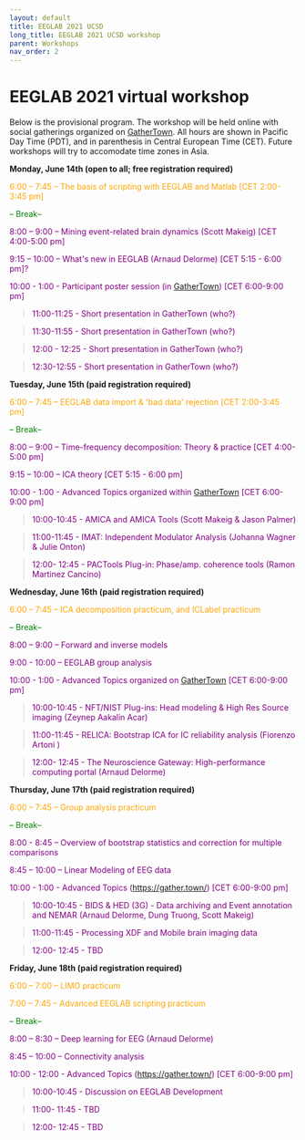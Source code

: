 ```yaml
---
layout: default
title: EEGLAB 2021 UCSD
long_title: EEGLAB 2021 UCSD workshop
parent: Workshops
nav_order: 2
---
```

<!-- 
layout: redirect
redirect_link: https://sites.google.com/ucsd.edu/eeglab2020/eeglab-workshop -->

# EEGLAB 2021 virtual workshop

Below is the provisional program. The workshop will be held online with social gatherings organized on [GatherTown](https://gather.town/). All hours are shown in Pacific Day Time (PDT), and in parenthesis in Central European Time (CET). Future workshops will try to accomodate time zones in Asia.

**Monday, June 14th (open to all; free registration required)**

<span style="color: orange">6:00 – 7:45 – The basis of scripting with EEGLAB and Matlab [CET 2:00-3:45 pm]</span>

<span style="color: green">– Break–</span>

<span style="color: purple">8:00 – 9:00 – Mining event-related brain dynamics (Scott Makeig) [CET 4:00-5:00 pm]</span>

<span style="color: purple">9:15 – 10:00 – What&#39;s new in EEGLAB (Arnaud Delorme) [CET 5:15 - 6:00 pm]?</span>

<span style="color: purple">10:00 - 1:00 - Participant poster session (in [GatherTown](https://gather.town/)) [CET 6:00-9:00 pm]</span>

> <span style="color: purple">11:00-11:25 - Short presentation in GatherTown (who?)</span>

> <span style="color: purple">11:30-11:55 - Short presentation in GatherTown (who?)</span>

> <span style="color: purple">12:00 - 12:25 - Short presentation in GatherTown  (who?)</span>

> <span style="color: purple">12:30-12:55 - Short presentation in GatherTown  (who?)</span>

**Tuesday, June 15th (paid registration required)**

<span style="color: orange">6:00 – 7:45 – EEGLAB data import &amp; &#39;bad data&#39; rejection [CET 2:00-3:45 pm]</span>

<span style="color: green">– Break–</span>

<span style="color: purple">8:00 – 9:00 – Time-frequency decomposition: Theory &amp; practice [CET 4:00-5:00 pm]</span>

<span style="color: purple">9:15 – 10:00 – ICA theory [CET 5:15 - 6:00 pm]</span>

<span style="color: purple">10:00 - 1:00 - Advanced Topics organized within [GatherTown](https://gather.town/) [CET 6:00-9:00 pm]</span>

> <span style="color: purple">10:00-10:45 - AMICA and AMICA Tools (Scott Makeig &amp; Jason Palmer)</span>

> <span style="color: purple">11:00-11:45 - IMAT: Independent Modulator Analysis (Johanna Wagner &amp; Julie Onton)</span>

> <span style="color: purple">12:00- 12:45 - PACTools Plug-in: Phase/amp. coherence tools (Ramon Martinez Cancino)</span>

**Wednesday, June 16th (paid registration required)**

<span style="color: orange">6:00 – 7:45 – ICA decomposition practicum, and ICLabel practicum</span>

<span style="color: green">– Break–

<span style="color: purple">8:00 – 9:00 – Forward and inverse models</span>

<span style="color: purple">9:00 - 10:00 – EEGLAB group analysis</span>

<span style="color: purple">10:00 - 1:00 - Advanced Topics organized on [GatherTown](https://gather.town/) [CET 6:00-9:00 pm]</span>

> <span style="color: purple">10:00-10:45 - NFT/NIST Plug-ins: Head modeling &amp; High Res Source imaging (Zeynep Aakalin Acar)</span>

> <span style="color: purple">11:00-11:45 - RELICA: Bootstrap ICA for IC reliability analysis (Fiorenzo Artoni )</span>

> <span style="color: purple">12:00- 12:45 - The Neuroscience Gateway: High-performance computing portal (Arnaud Delorme)</span>

**Thursday, June 17th (paid registration required)**

<span style="color: orange">6:00 – 7:45 – Group analysis practicum</span>

<span style="color: green">– Break–</span>

<span style="color: purple">8:00 - 8:45 – Overview of bootstrap statistics and correction for multiple comparisons</span>

<span style="color: purple">8:45 – 10:00 – Linear Modeling of EEG data</span>

<span style="color: purple">10:00 - 1:00 - Advanced Topics (https://gather.town/) [CET 6:00-9:00 pm]</span>

> <span style="color: purple">10:00-10:45 - BIDS &amp; HED (3G) - Data archiving and Event annotation and NEMAR (Arnaud Delorme, Dung Truong, Scott Makeig)</span>

> <span style="color: purple">11:00-11:45 - Processing XDF and Mobile brain imaging data</span>

> <span style="color: purple">12:00- 12:45 - TBD</span>

**Friday, June 18th (paid registration required)**

<span style="color: orange">6:00 – 7:00 – LIMO practicum</span>

<span style="color: orange">7:00 – 7:45 – Advanced EEGLAB scripting practicum</span>

<span style="color: green">– Break–</span>

<span style="color: purple">8:00 – 8:30 – Deep learning for EEG (Arnaud Delorme)</span>

<span style="color: purple">8:45 – 10:00 – Connectivity analysis</span>

<span style="color: purple">10:00 - 12:00 - Advanced Topics (https://gather.town/) [CET 6:00-9:00 pm]</span>

> <span style="color: purple">10:00-10:45 - Discussion on EEGLAB Development</span>

> <span style="color: purple">11:00- 11:45 - TBD</span>

> <span style="color: purple">12:00- 12:45 - TBD</span>

